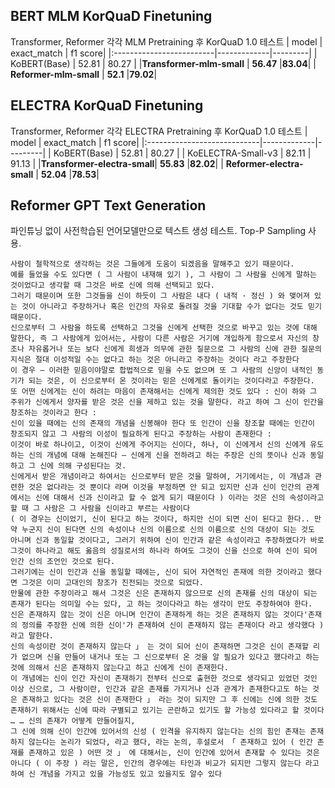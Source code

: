 ## BERT MLM KorQuaD Finetuning
Transformer, Reformer 각각 MLM Pretraining 후 KorQuaD 1.0 테스트
|            model         | exact_match | f1 score|
|:-------------------------|-------------|---------|
|         KoBERT(Base)     |    52.81    |  80.27  |
|**Transformer-mlm-small** |  **56.47**  |**83.04**|
| **Reformer-mlm-small**   |  **52.1**   |**79.02**|


## ELECTRA KorQuaD Finetuning
Transformer, Reformer 각각 ELECTRA Pretraining 후 KorQuaD 1.0 테스트
|             model           | exact_match | f1 score|
|:----------------------------|-------------|---------|
|           KoBERT(Base)      |    52.81    |  80.27  |
|      KoELECTRA-Small-v3     |    82.11    |  91.13  |
|**Transformer-electra-small**|  **55.83**  |**82.02**|
|  **Reformer-electra-small** |  **52.04**  |**78.53**|

## Reformer GPT Text Generation
파인튜닝 없이 사전학습된 언어모델만으로 텍스트 생성 테스트. Top-P Sampling 사용.

```
사람이 철학적으로 생각하는 것은 그들에게 도움이 되겠음을 말해주고 있기 때문이다. 
예를 들었을 수도 있다면 ( 그 사람이 내재해 있기 ), 그 사람이 그 사람을 신에게 말하는 것이었다고 생각할 때 그것은 바로 신에 의해 선택되고 있다.
그러기 때문이며 또한 그것들을 신이 하듯이 그 사람은 내다 ( 내적 · 정신 ) 와 맺어져 있는 것이 아니라고 주장하거나 혹은 인간의 자유로 돌려질 것을 기대할 수가 없다는 것도 믿기 때문이다. 
신으로부터 그 사람을 하도록 선택하고 그것을 신에게 선택한 것으로 바꾸고 있는 것에 대해 말한다, 즉 그 사람에게 있어서는, 사람이 다른 사람은 거기에 개입하게 함으로서 자신의 창조나 자유롭거나 또는 보다 신에게 희생과 의무에 관한 질문으로 그 사람의 신에 관한 질문의 지식은 절대 이성적일 수는 없다고 하는 것은 아니라고 주장하는 것이다 라고 주장한다 
이 경우 ― 이러한 믿음이야말로 합법적으로 믿을 수도 없으며 또 그 사람의 신앙이 내적인 동기가 되는 것은, 이 신으로부터 온 것이라는 믿은 신에게로 돌이키는 것이다라고 주장한다. 
또 어떤 신에게는 신이 하려는 마음이 존재해서는 신에게 제의한 것도 있다 : 신이 하와 그 주위가 신에게서 양자를 받은 것은 신을 제하고 있는 것을 말한다. 라고 하여 그 신이 인간을 창조하는 것이라고 한다 : 
신이 있을 때에는 신의 존재의 개념을 신봉해야 한다 또 인간이 신을 창조할 때에는 인간이 창조되지 않고 그 사람의 이성이 필요하게 된다고 주장하는 사람이 존재한다 : 
이것이 바로 하나이고, 이것이 신에게 주어지는 신이다, 하나, 이 신에게서 신의 신에게 유도하는 신의 개념에 대해 논해진다 ― 신에게 신을 전하려고 하는 주장은 신의 뜻이나 신과 동일하고 그 신에 의해 구성된다는 것. 
신에게서 받은 개념이라고 하여서는 신으로부터 받은 것을 말하여, 거기에서는, 이 개념과 관련한 것은 없다라는 것 뿐이다 라며 이것을 부정하면 안 되고 있지만 신과 신이 인간의 관계에서는 신에 대해서 신과 신이라고 할 수 없게 되기 때문이다 ) 이라는 것은 신의 속성이라고 할 때 그 사람은 그 사람을 신이라고 부르는 사람이다 
( 이 경우는 신이었기, 신이 된다고 하는 것이다, 하지만 신이 되면 신이 된다고 한다.. 만약 누군지 신이 된다면 신의 속성이나 신의 이름으로 신의 이름으로 신의 대상이 되는 것도 아니며 신과 동일할 것이다고, 그러기 위하여 신이 인간과 같은 속성이라고 주장하였다가 바로 그것이 하나라고 해도 옳음의 성질로서의 하나라 하여도 그것이 신을 신으로 하여 신이 되어 인간 신의 조언인 것으로 된다. 
그러기에는 신이 인간과 신을 동일할 때에는, 신이 되어 자연적인 존재에 의한 것이라고 했다면 그것은 이미 고대인의 창조가 진전되는 것으로 되었다. 
만물에 관한 주장이라고 해서 그것은 신은 존재하지 않으므로 신의 존재를 신의 대상이 되는 존재가 된다는 의미일 수는 있다, 고 하는 것이다라고 하는 생각이 만도 주장하여야 한다. 
신은 존재하지 않는 것이 신은 아니며 인간이 존재하게 하는 것은 존재하지 않는 것이다'존재의 정의를 주장한 신에 의한 신이'가 존재하여 신이 존재하지 않는 존재이다 라고 생각했다 ) 라고 말한다. 
신의 속성이란 것이 존재하지 않는다 」 는 것이 되어 신이 존재하면 그것은 신이 존재할 리가 없으며 신을 만들어 내거나 또는 그 신으로부터 온 것을 알 필요가 있다고 했다라고 하는 것에 의해서 신은 존재하지 않는다고 하고 신에게 신이 존재한다. 
이 개념에는 신이 인간 자신이 존재하기 전부터 신으로 출현한 것으로 생각되고 있었던 것인 이상 신으로, 그 사람이란, 인간과 같은 존재를 가지거나 신과 관계가 존재한다고도 하는 것은 존재하고 있다는 것은 신이 존재한다 」 라는 것이 되지만 그 후 신에는 신에 의한 것도 존재하기 위해서는 신에 따라 구별되고 있기는 곤란하고 있기도 할 가능성 있다라고 할 것이다 … … 신의 존재가 어떻게 만들어질지, 
그 신에 의해 신이 인간에 있어서의 신성 ( 인격을 유지하지 않는다는 신의 힘인 존재는 존재하지 않는다는 논리가 되었다, 라고 했다, 라는 논의, 후설로서 「 존재하고 있어 ( 인간 존재를 존재하고 있은 ) 어떤 것 」 에 대해서는, 신이 인간에 있어서 존재할 수 있다는 것은 아니다 ( 이 주장 ) 라는 말은, 인간의 경우에는 타인과 비교가 되지만 그렇지 않는다 라고 하여 신 개념을 가지고 있을 가능성도 있고 있을지도 알수 있다

```